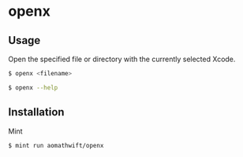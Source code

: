# openx

## Usage

Open the specified file or directory with the currently selected Xcode.

```sh
$ openx <filename>
```

```sh
$ openx --help
```

## Installation

Mint

```sh
$ mint run aomathwift/openx
```